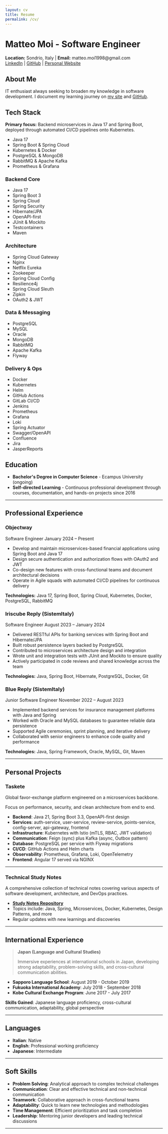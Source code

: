 ```yaml
---
layout: cv
title: Resume
permalink: /cv/
---
```


# Matteo Moi - Software Engineer


<div class="cv-header">
  <strong>Location:</strong> Sondrio, Italy | <strong>Email:</strong> matteo.moi1998@gmail.com<br/>
  <a href="https://www.linkedin.com/in/matteo-moi/">LinkedIn</a> |
  <a href="https://github.com/Jok98">GitHub</a> |
  <a href="https://jok98.github.io">Personal Website</a>
</div>

## About Me
IT enthusiast always seeking to broaden my knowledge in software development. I document my learning journey on [my site](https://jok98.github.io) and [GitHub](https://github.com/Jok98/Jok98.github.io).

## Tech Stack

<div class="skill-intro">
  <p><strong>Primary focus:</strong> Backend microservices in Java 17 and Spring Boot, deployed through automated CI/CD pipelines onto Kubernetes.</p>
  <ul class="skill-tag-list">
    <li>Java 17</li>
    <li>Spring Boot &amp; Spring Cloud</li>
    <li>Kubernetes &amp; Docker</li>
    <li>PostgreSQL &amp; MongoDB</li>
    <li>RabbitMQ &amp; Apache Kafka</li>
    <li>Prometheus &amp; Grafana</li>
  </ul>
</div>

<div class="skills-matrix">
  <section class="skill-block">
    <h3>Backend Core</h3>
    <ul class="skill-inline">
      <li>Java 17</li>
      <li>Spring Boot 3</li>
      <li>Spring Cloud</li>
      <li>Spring Security</li>
      <li>Hibernate/JPA</li>
      <li>OpenAPI-first</li>
      <li>JUnit &amp; Mockito</li>
      <li>Testcontainers</li>
      <li>Maven</li>
    </ul>
  </section>
  <section class="skill-block">
    <h3>Architecture</h3>
    <ul class="skill-inline">
      <li>Spring Cloud Gateway</li>
      <li>Nginx</li>
      <li>Netflix Eureka</li>
      <li>Zookeeper</li>
      <li>Spring Cloud Config</li>
      <li>Resilience4j</li>
      <li>Spring Cloud Sleuth</li>
      <li>Zipkin</li>
      <li>OAuth2 &amp; JWT</li>
    </ul>
  </section>
  <section class="skill-block">
    <h3>Data &amp; Messaging</h3>
    <ul class="skill-inline">
      <li>PostgreSQL</li>
      <li>MySQL</li>
      <li>Oracle</li>
      <li>MongoDB</li>
      <li>RabbitMQ</li>
      <li>Apache Kafka</li>
      <li>Flyway</li>
    </ul>
  </section>
  <section class="skill-block">
    <h3>Delivery &amp; Ops</h3>
    <ul class="skill-inline">
      <li>Docker</li>
      <li>Kubernetes</li>
      <li>Helm</li>
      <li>GitHub Actions</li>
      <li>GitLab CI/CD</li>
      <li>Jenkins</li>
      <li>Prometheus</li>
      <li>Grafana</li>
      <li>Loki</li>
      <li>Spring Actuator</li>
      <li>Swagger/OpenAPI</li>
      <li>Confluence</li>
      <li>Jira</li>
      <li>JasperReports</li>
    </ul>
  </section>
</div>

## Education

- **Bachelor's Degree in Computer Science** - Ecampus University (ongoing)
- **Self-directed Learning** - Continuous professional development through courses, documentation, and hands-on projects since 2016

---

## Professional Experience

<div class="experience-list">
  <section class="experience-item">
    <div class="experience-header">
      <h3>Objectway</h3>
      <div>
        <span class="experience-role">Software Engineer</span>
        <span class="experience-dates">January 2024 – Present</span>
      </div>
    </div>
    <ul>
      <li>Develop and maintain microservices-based financial applications using Spring Boot and Java 17</li>
      <li>Design secure authentication and authorization flows with OAuth2 and JWT</li>
      <li>Co-design new features with cross-functional teams and document architectural decisions</li>
      <li>Operate in Agile squads with automated CI/CD pipelines for continuous delivery</li>
    </ul>
    <p class="experience-tech"><strong>Technologies:</strong> Java 17, Spring Boot, Spring Cloud, Kubernetes, Docker, PostgreSQL, RabbitMQ</p>
  </section>
  <section class="experience-item">
    <div class="experience-header">
      <h3>Iriscube Reply (SistemItaly)</h3>
      <div>
        <span class="experience-role">Software Engineer</span>
        <span class="experience-dates">August 2023 – January 2024</span>
      </div>
    </div>
    <ul>
      <li>Delivered RESTful APIs for banking services with Spring Boot and Hibernate/JPA</li>
      <li>Built robust persistence layers backed by PostgreSQL</li>
      <li>Contributed to microservices architecture design and integration</li>
      <li>Wrote unit and integration tests with JUnit and Mockito to ensure quality</li>
      <li>Actively participated in code reviews and shared knowledge across the team</li>
    </ul>
    <p class="experience-tech"><strong>Technologies:</strong> Java, Spring Boot, Hibernate, PostgreSQL, Docker, Git</p>
  </section>
  <section class="experience-item">
    <div class="experience-header">
      <h3>Blue Reply (SistemItaly)</h3>
      <div>
        <span class="experience-role">Junior Software Engineer</span>
        <span class="experience-dates">November 2022 – August 2023</span>
      </div>
    </div>
    <ul>
      <li>Implemented backend services for insurance management platforms with Java and Spring</li>
      <li>Worked with Oracle and MySQL databases to guarantee reliable data persistence</li>
      <li>Supported Agile ceremonies, sprint planning, and iterative delivery</li>
      <li>Collaborated with senior engineers to enhance code quality and performance</li>
    </ul>
    <p class="experience-tech"><strong>Technologies:</strong> Java, Spring Framework, Oracle, MySQL, Git, Maven</p>
  </section>
</div>

---

## Personal Projects

<div class="projects-section">
  <section class="project-card">
    <div class="project-header">
      <h3>Taskete</h3>
      <span class="project-tagline">Global favor-exchange platform engineered on a microservices backbone.</span>
    </div>
    <p class="project-summary">Focus on performance, security, and clean architecture from end to end.</p>
    <ul class="project-details">
      <li><strong>Backend</strong>: Java 21, Spring Boot 3.3, OpenAPI-first design</li>
      <li><strong>Services</strong>: auth-service, user-service, review-service, points-service, config-server, api-gateway, frontend</li>
      <li><strong>Infrastructure</strong>: Kubernetes with Istio (mTLS, RBAC, JWT validation)</li>
      <li><strong>Communication</strong>: Feign (sync) plus Kafka (async, Outbox pattern)</li>
      <li><strong>Database</strong>: PostgreSQL per service with Flyway migrations</li>
      <li><strong>CI/CD</strong>: GitHub Actions and Helm charts</li>
      <li><strong>Observability</strong>: Prometheus, Grafana, Loki, OpenTelemetry</li>
      <li><strong>Frontend</strong>: Angular 17 served via NGINX</li>
    </ul>
  </section>
</div>

---

### Technical Study Notes
A comprehensive collection of technical notes covering various aspects of software development, architecture, and DevOps practices.

- **[Study Notes Repository](https://github.com/Jok98/Jok98.github.io/tree/main/notes/dev)**
- Topics include: Java, Spring, Microservices, Docker, Kubernetes, Design Patterns, and more
- Regular updates with new learnings and discoveries

---

## International Experience

> **Japan (Language and Cultural Studies)**
>
> Immersive experiences at international schools in Japan, developing strong adaptability, problem-solving skills, and cross-cultural communication abilities.

- **Sapporo Language School**: August 2019 - October 2019
- **Fukuoka International Academy**: July 2018 - September 2018
- **Kobe Cultural Exchange Program**: June 2017 - July 2017

**Skills Gained**: Japanese language proficiency, cross-cultural communication, adaptability, global perspective

---

## Languages

<ul class="languages-list">
  <li><strong>Italian</strong>: Native</li>
  <li><strong>English</strong>: Professional working proficiency</li>
  <li><strong>Japanese</strong>: Intermediate</li>
</ul>

---

## Soft Skills

<ul class="soft-skills-list">
  <li><strong>Problem Solving</strong>: Analytical approach to complex technical challenges</li>
  <li><strong>Communication</strong>: Clear and effective technical and non-technical communication</li>
  <li><strong>Teamwork</strong>: Collaborative approach in cross-functional teams</li>
  <li><strong>Adaptability</strong>: Quick to learn new technologies and methodologies</li>
  <li><strong>Time Management</strong>: Efficient prioritization and task completion</li>
  <li><strong>Leadership</strong>: Mentoring junior developers and leading technical discussions</li>
</ul>

---
